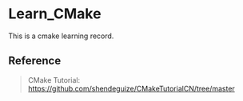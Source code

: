 # Learn_CMake
This is a cmake learning record.
## Reference
> CMake Tutorial: https://github.com/shendeguize/CMakeTutorialCN/tree/master